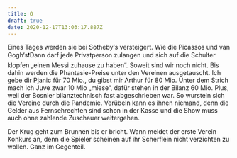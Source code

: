 ```yaml
---
title: O
draft: true
date: 2020-12-17T13:03:17.887Z
---
```

Eines Tages werden sie bei Sotheby‘s versteigert. Wie die Picassos und van Gogh‘s❗️Dann darf jede Privatperson zulangen und sich auf die Schulter klopfen „einen Messi zuhause zu haben“. Soweit sind wir noch nicht. Bis dahin werden die Phantasie-Preise unter den Vereinen ausgetauscht. Ich gebe dir Pjanic für 70 Mio., du gibst mir Arthur für 80 Mio. Unter dem Strich mach ich Juve zwar 10 Mio „miese“, dafür stehen in der Bilanz  60 Mio. Plus, weil der Bosnier bilanztechnisch fast abgeschrieben war. So wursteln sich die Vereine durch die Pandemie. Verübeln kann es ihnen niemand, denn die Gelder aus Fernsehrechten sind schon in der Kasse und die Show muss auch ohne zahlende Zuschauer weitergehen.

Der Krug geht zum Brunnen bis er bricht. Wann meldet der erste Verein Konkurs an, denn die Spieler scheinen auf ihr Scherflein nicht verzichten zu wollen. Ganz im Gegenteil.